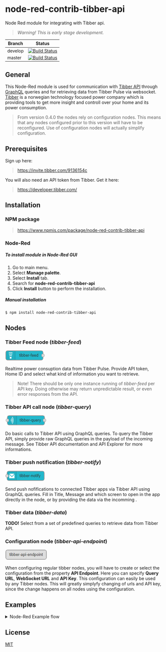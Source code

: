 # node-red-contrib-tibber-api

Node Red module for integrating with Tibber api.

> *Warning! This is early stage development.*

|  Branch  | Status           |
|----------|------------------|
|develop   | [![Build Status](https://travis-ci.org/bisand/node-red-contrib-tibber-api.svg?branch=develop)](https://travis-ci.org/bisand/node-red-contrib-tibber-api) |
| master | [![Build Status](https://travis-ci.org/bisand/node-red-contrib-tibber-api.svg?branch=master)](https://travis-ci.org/bisand/node-red-contrib-tibber-api) |
 
## General
This Node-Red module is used for communication with [Tibber API](https://developer.tibber.com/) through [GraphQL](https://developer.tibber.com/docs/overview) queries and for retrieving data from Tibber Pulse via websocket.
[Tibber](https://tibber.com) is a norwegian technology focused power company which is providing tools to get more insight and controll over your home and its power consumption.

> From version 0.4.0 the nodes rely on configuration nodes. This means that any nodes configured prior to this version will have to be reconfigured. Use of configuration nodes will actually simplify configuration.

## Prerequisites

Sign up here:
> https://invite.tibber.com/9136154c

You will also need an API token from Tibber. Get it here:

> https://developer.tibber.com/


## Installation

### NPM package
> https://www.npmjs.com/package/node-red-contrib-tibber-api

### Node-Red
##### To install module in Node-Red GUI
1. Go to main menu.
2. Select **Manage palette**. 
3. Select **Install** tab.
4. Search for **node-red-contrib-tibber-api**
5. Click **Install** button to perform the installation.

##### Manual installation
```bash
$ npm install node-red-contrib-tibber-api
```

## Nodes

### Tibber Feed node (*tibber-feed*)
![tibber-feed](examples/images/tibber-feed.png)

Realtime power consuption data from Tibber Pulse. Provide API token, Home ID and select what kind of information you want to retrieve.
> Note! There should be only one instance running of *tibber-feed* per API key. Doing otherwise may return unpredictable result, or even error responses from the API.

### Tibber API call node (*tibber-query*)
![tibber-query](examples/images/tibber-query.png)

Do basic calls to Tibber API using GraphQL queries. To query the Tibber API, simply provide raw GraphQL queries in the payload of the incoming message. See Tibber API documentation and API Explorer for more informations.

### Tibber push notification (*tibber-notify*)
![tibber-notify](examples/images/tibber-notify.png)

Send push nofifications to connected TIbber apps via Tibber API using GraphQL queries. Fill in Title, Message and which screen to open in the app directly in the node, or by providing the data via the incomming .

### Tibber data (*tibber-data*)
**TODO!**
Select from a set of predefined queries to retrieve data from Tibber API.

### Configuration node (*tibber-api-endpoint*)
![tibber-api-endpoint](examples/images/tibber-api-endpoint.png)

When configuring regular tibber nodes, you will have to create or select the configuration from the property **API Endpoint**. Here you can specify **Query URL**, **WebSocket URL** and **API Key**. This configuration can easily be used by any Tibber nodes. This will greatly simplyfy changing of urls and API key, since the change happens on all nodes using the configuration.

## Examples
<details>
  <summary>Node-Red Example flow</summary>
  <p>

### Tibber Test Flow.json
```json
[
    {
        "id": "4e0718b1.2af2a8",
        "type": "tab",
        "label": "Tibber Test Flow",
        "disabled": false,
        "info": ""
    },
    {
        "id": "8099995f.515738",
        "type": "inject",
        "z": "4e0718b1.2af2a8",
        "name": "",
        "topic": "",
        "payload": "{viewer{homes{id size appNickname appAvatar address{address1 address2 address3 postalCode city country latitude longitude}}}}",
        "payloadType": "str",
        "repeat": "",
        "crontab": "",
        "once": false,
        "onceDelay": 0.1,
        "x": 130,
        "y": 80,
        "wires": [
            [
                "28454c92.811574"
            ]
        ]
    },
    {
        "id": "944c04ef.7b6638",
        "type": "debug",
        "z": "4e0718b1.2af2a8",
        "name": "",
        "active": true,
        "tosidebar": true,
        "console": false,
        "tostatus": false,
        "complete": "false",
        "x": 570,
        "y": 80,
        "wires": []
    },
    {
        "id": "c80cad4f.7a806",
        "type": "tibber-feed",
        "z": "4e0718b1.2af2a8",
        "name": "",
        "active": true,
        "apiUrl": "wss://api.tibber.com/v1-beta/gql/subscriptions",
        "apiToken": "d1007ead2dc84a2b82f0de19451c5fb22112f7ae11d19bf2bedb224a003ff74a",
        "homeId": "c70dcbe5-4485-4821-933d-a8a86452737b",
        "timestamp": "1",
        "power": "1",
        "lastMeterConsumption": "1",
        "accumulatedConsumption": "1",
        "accumulatedProduction": "1",
        "accumulatedCost": "1",
        "accumulatedReward": "1",
        "currency": "1",
        "minPower": "1",
        "averagePower": "1",
        "maxPower": "1",
        "powerProduction": "1",
        "minPowerProduction": "1",
        "maxPowerProduction": "1",
        "lastMeterProduction": "1",
        "powerFactor": "1",
        "voltagePhase1": "1",
        "voltagePhase2": "1",
        "voltagePhase3": "1",
        "currentPhase1": "1",
        "currentPhase2": "1",
        "currentPhase3": "1",
        "x": 120,
        "y": 180,
        "wires": [
            [
                "781f5eed.ea2a3"
            ]
        ]
    },
    {
        "id": "781f5eed.ea2a3",
        "type": "debug",
        "z": "4e0718b1.2af2a8",
        "name": "",
        "active": true,
        "tosidebar": true,
        "console": false,
        "tostatus": false,
        "complete": "false",
        "x": 350,
        "y": 180,
        "wires": []
    },
    {
        "id": "28454c92.811574",
        "type": "tibber-query",
        "z": "4e0718b1.2af2a8",
        "name": "",
        "active": true,
        "apiUrl": "https://api.tibber.com/v1-beta/gql",
        "apiToken": "d1007ead2dc84a2b82f0de19451c5fb22112f7ae11d19bf2bedb224a003ff74a",
        "x": 350,
        "y": 80,
        "wires": [
            [
                "944c04ef.7b6638"
            ]
        ]
    },
    {
        "id": "f3a4184a.047968",
        "type": "tibber-notify",
        "z": "4e0718b1.2af2a8",
        "name": "",
        "active": true,
        "apiUrl": "https://api.tibber.com/v1-beta/gql",
        "apiToken": "d1007ead2dc84a2b82f0de19451c5fb22112f7ae11d19bf2bedb224a003ff74a",
        "notifyTitle": "",
        "notifyMessage": "",
        "notifyScreen": "",
        "x": 330,
        "y": 300,
        "wires": []
    },
    {
        "id": "b0e33b71.865f18",
        "type": "inject",
        "z": "4e0718b1.2af2a8",
        "name": "",
        "topic": "",
        "payload": "{\"title\":\"Test\",\"message\":\"This is a simple test\",\"screen\":\"HOME\"}",
        "payloadType": "json",
        "repeat": "",
        "crontab": "",
        "once": false,
        "onceDelay": 0.1,
        "x": 120,
        "y": 300,
        "wires": [
            [
                "f3a4184a.047968"
            ]
        ]
    }
]
```
</p></details>

## License
[MIT](https://choosealicense.com/licenses/mit/)
